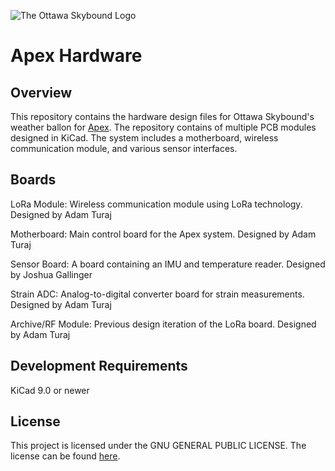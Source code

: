 ![The Ottawa Skybound Logo](https://hc-cdn.hel1.your-objectstorage.com/s/v3/1629d2e3f622f46302eb5b086aa902cd3c22def1_image.png)

# Apex Hardware

## Overview

This repository contains the hardware design files for Ottawa Skybound's weather ballon for [Apex](https://apex.hackclub.com). The repository contains of multiple PCB modules designed in KiCad. The system includes a motherboard, wireless communication module, and various sensor interfaces.

## Boards

LoRa Module: Wireless communication module using LoRa technology. Designed by Adam Turaj

Motherboard: Main control board for the Apex system. Designed by Adam Turaj

Sensor Board: A board containing an IMU and temperature reader. Designed by Joshua Gallinger

Strain ADC: Analog-to-digital converter board for strain measurements. Designed by Adam Turaj

Archive/RF Module: Previous design iteration of the LoRa board. Designed by Adam Turaj

## Development Requirements

KiCad 9.0 or newer

## License

This project is licensed under the GNU GENERAL PUBLIC LICENSE. The license can be found [here](https://github.com/Apex-Ottawa-Team/hardware/blob/main/LICENSE).
